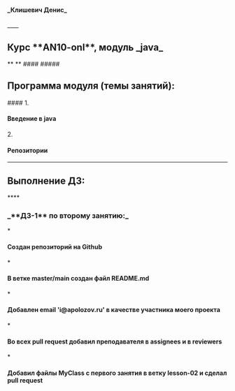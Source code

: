 <h4>_Клишевич Денис_</h4>
____
<h2>Курс **AN10-onl**, модуль _java_</h2>
** **
####
##### <h2>Программа модуля (темы занятий):</h2>
####
1. <h4>Введение в java</h3>
2. <h4>Репозитории</h3>

** **

<h2>Выполнение ДЗ:</h2>
****
<h3>_**ДЗ-1** по второму занятию:_</h3>
* <h4>Создан репозиторий на Github</h4>
* <h4>В ветке master/main создан файл README.md</h4>
* <h4>Добавлен email 'i@apolozov.ru' в качестве участника моего проекта</h4>
* <h4>Во всех pull request добавил преподавателя в assignees и в reviewers</h4>
* <h4>Добавил файлы MyClass с первого занятия в ветку lesson-02 и сделал pull request</h4>



 